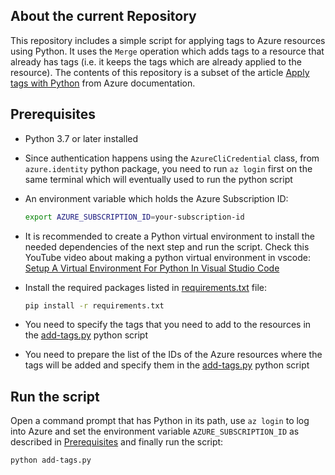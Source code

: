 ## About the current Repository

This repository includes a simple script for applying tags to Azure resources using Python. It uses the ```Merge``` operation which adds tags to a resource that already has tags (i.e. it keeps the tags which are already applied to the resource). The contents of this repository is a subset of the article [Apply tags with Python](https://learn.microsoft.com/en-us/azure/azure-resource-manager/management/tag-resources-python) from Azure documentation. 

## Prerequisites<a name="prerequisites"></a>

* Python 3.7 or later installed

* Since authentication happens using the ```AzureCliCredential``` class, from ```azure.identity``` python package, you need to run ```az login``` first on the same terminal which will eventually used to run the python script 

* An environment variable which holds the Azure Subscription ID:
   ```Bash
   export AZURE_SUBSCRIPTION_ID=your-subscription-id
   ```
* It is recommended to create a Python virtual environment to install the needed dependencies of the next step and run the script. Check this YouTube video about making a python virtual environment in vscode: [Setup A Virtual Environment For Python In Visual Studio Code](https://youtu.be/GZbeL5AcTgw)

* Install the required packages listed in [requirements.txt](./requirements.txt) file:
   ```Bash
   pip install -r requirements.txt
   ```

* You need to specify the tags that you need to add to the resources in the [add-tags.py](./add-tags.py) python script

* You need to prepare the list of the IDs of the Azure resources where the tags will be added and specify them in the [add-tags.py](./add-tags.py) python script

## Run the script

Open a command prompt that has Python in its path, use ```az login``` to log into Azure and set the environment variable ```AZURE_SUBSCRIPTION_ID``` as described in [Prerequisites](#prerequisites) and finally run the script:

```Bash
python add-tags.py
```